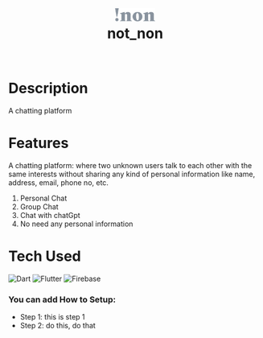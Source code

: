 <div align="center">
      <h1> <img src="https://github.com/sj-15/not_non/blob/main/not_non/assets/logowithouticon.png" width="80px"><br/>not_non</h1>
     </div>
<p align="center"> <a href="https://www.linkedin.com/in/sourav-jana15/}" target="_blank"><img alt="" src="https://img.shields.io/badge/LinkedIn-0077B5?style=normal&logo=linkedin&logoColor=white" style="vertical-align:center" /></a> </p>

# Description
A chatting platform

# Features
A chatting platform: where two unknown users talk to each other with the same interests without sharing any kind of personal information like name, address, email, phone no, etc.

1. Personal Chat
2. Group Chat
3. Chat with chatGpt
4. No need any personal information

# Tech Used
 ![Dart](https://img.shields.io/badge/dart-%230175C2.svg?style=for-the-badge&logo=dart&logoColor=white) ![Flutter](https://img.shields.io/badge/Flutter-%2302569B.svg?style=for-the-badge&logo=Flutter&logoColor=white) ![Firebase](https://img.shields.io/badge/firebase-%23039BE5.svg?style=for-the-badge&logo=firebase)


### You can add How to Setup:
- Step 1: this is step 1
- Step 2: do this, do that





      
<!-- </> with 💛 by readMD (https://readmd.itsvg.in) -->
    
